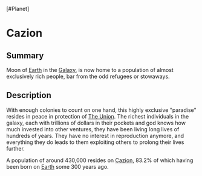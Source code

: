 [#Planet]

# Cazion

## Summary

Moon of [Earth](Earth.md) in the [Galaxy](../Galaxy/Galaxy.md), is now home to a population of almost exclusively rich people, bar from the odd refugees or stowaways.

## Description

With enough colonies to count on one hand, this highly exclusive "paradise" resides in peace in protection of [The Union](../Factions/The%20Union.md). The richest individuals in the galaxy, each with trillions of dollars in their pockets and god knows how much invested into other ventures, they have been living long lives of hundreds of years. They have no interest in reproduction anymore, and everything they do leads to them exploiting others to prolong their lives further.

A population of around 430,000 resides on [Cazion](Cazion.md), 83.2% of which having been born on [Earth](Earth.md) some 300 years ago.